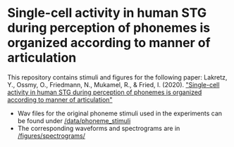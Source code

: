 # Single-cell activity in human STG during perception of phonemes is organized according to manner of articulation 

This repository contains stimuli and figures for the following paper:
Lakretz, Y., Ossmy, O., Friedmann, N., Mukamel, R., & Fried, I. (2020). ["Single-cell activity in human STG during perception of phonemes is organized according to manner of articulation"](https://www.biorxiv.org/content/biorxiv/early/2020/06/09/552315.full.pdf)

* Wav files for the original phoneme stimuli used in the experiments can be found under [/data/phoneme_stimuli](https://github.com/yairlak/phonemes_single_unit_STG/tree/master/data/phoneme_stimuli)  
* The corresponding waveforms and spectrograms are in [/figures/spectrograms/](https://github.com/yairlak/phonemes_single_unit_STG/tree/master/figures/spectrograms)
